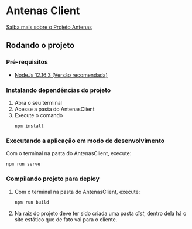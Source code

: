 # Antenas Client

[Saiba mais sobre o Projeto Antenas](https://github.com/antena-dream-team/Antenas)

## Rodando o projeto

### Pré-requisitos
- [NodeJs 12.16.3 (Versão recomendada)](https://nodejs.org/en/download/)

### Instalando dependências do projeto
1. Abra o seu terminal
2. Acesse a pasta do AntenasClient
3. Execute o comando
    ```
    npm install
    ```

### Executando a aplicação em modo de desenvolvimento

Com o terminal na pasta do AntenasClient, execute:
```
npm run serve
```

### Compilando projeto para deploy

1. Com o terminal na pasta do AntenasClient, execute:
    ```
    npm run build
    ```
2. Na raiz do projeto deve ter sido criada uma pasta _dist_, dentro dela há o site estático que de fato vai para o cliente.